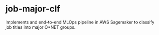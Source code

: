 # job-major-clf
Implements and end-to-end MLOps pipeline in AWS Sagemaker to classify job titles into major O*NET groups.
